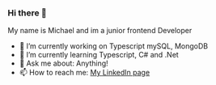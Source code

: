 ### Hi there 👋
My name is Michael and im a junior frontend Developer

- 🔭 I’m currently working on Typescript mySQL, MongoDB
- 🌱 I’m currently learning Typescript, C# and .Net
- 💬 Ask me about: Anything!
- 📫 How to reach me: [My LinkedIn page](https://www.linkedin.com/in/michal-wasilewski-751b8921a/)


<!--
**Michaelwasilewski/Michaelwasilewski** is a ✨ _special_ ✨ repository because its `README.md` (this file) appears on your GitHub profile.

Here are some ideas to get you started:

- 🔭 I’m currently working on ...
- 🌱 I’m currently learning javascript, JSdocs, frameworks
- 💬 Ask me about: Anything!
- 📫 How to reach me: 
-->
